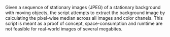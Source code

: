 Given a sequence of stationary images (JPEG) of a stationary background with moving objects, the script attempts to extract the 
background image by calculating the pixel-wise median across all images and color chanels. This script is meant as a proof of 
concept, space-consumption and rumtime are not feasible for real-world images of several megabites. 
